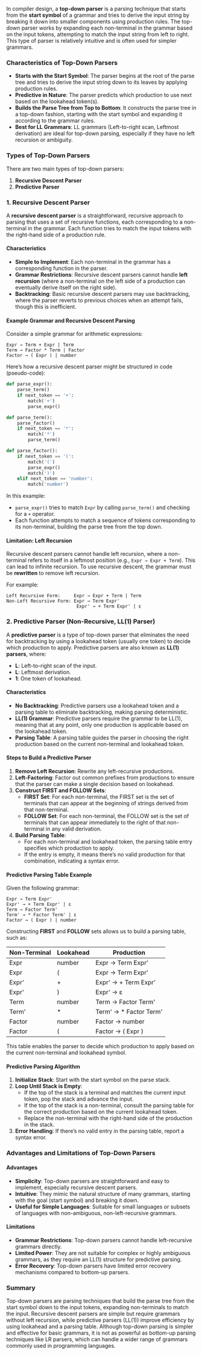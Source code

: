 In compiler design, a **top-down parser** is a parsing technique that starts from the **start symbol** of a grammar and tries to derive the input string by breaking it down into smaller components using production rules. The top-down parser works by expanding each non-terminal in the grammar based on the input tokens, attempting to match the input string from left to right. This type of parser is relatively intuitive and is often used for simpler grammars.

### Characteristics of Top-Down Parsers

- **Starts with the Start Symbol**: The parser begins at the root of the parse tree and tries to derive the input string down to its leaves by applying production rules.
- **Predictive in Nature**: The parser predicts which production to use next based on the lookahead token(s).
- **Builds the Parse Tree from Top to Bottom**: It constructs the parse tree in a top-down fashion, starting with the start symbol and expanding it according to the grammar rules.
- **Best for LL Grammars**: LL grammars (Left-to-right scan, Leftmost derivation) are ideal for top-down parsing, especially if they have no left recursion or ambiguity.

### Types of Top-Down Parsers

There are two main types of top-down parsers:

1. **Recursive Descent Parser**
2. **Predictive Parser**

### 1. Recursive Descent Parser

A **recursive descent parser** is a straightforward, recursive approach to parsing that uses a set of recursive functions, each corresponding to a non-terminal in the grammar. Each function tries to match the input tokens with the right-hand side of a production rule.

#### Characteristics

- **Simple to Implement**: Each non-terminal in the grammar has a corresponding function in the parser.
- **Grammar Restrictions**: Recursive descent parsers cannot handle **left recursion** (where a non-terminal on the left side of a production can eventually derive itself on the right side).
- **Backtracking**: Basic recursive descent parsers may use backtracking, where the parser reverts to previous choices when an attempt fails, though this is inefficient.

#### Example Grammar and Recursive Descent Parsing

Consider a simple grammar for arithmetic expressions:

```
Expr → Term + Expr | Term
Term → Factor * Term | Factor
Factor → ( Expr ) | number
```

Here’s how a recursive descent parser might be structured in code (pseudo-code):

```python
def parse_expr():
    parse_term()
    if next_token == '+':
        match('+')
        parse_expr()

def parse_term():
    parse_factor()
    if next_token == '*':
        match('*')
        parse_term()

def parse_factor():
    if next_token == '(':
        match('(')
        parse_expr()
        match(')')
    elif next_token == 'number':
        match('number')
```

In this example:
- `parse_expr()` tries to match `Expr` by calling `parse_term()` and checking for a `+` operator.
- Each function attempts to match a sequence of tokens corresponding to its non-terminal, building the parse tree from the top down.
  
#### Limitation: Left Recursion

Recursive descent parsers cannot handle left recursion, where a non-terminal refers to itself in a leftmost position (e.g., `Expr → Expr + Term`). This can lead to infinite recursion. To use recursive descent, the grammar must be **rewritten** to remove left recursion.

For example:
   ```
   Left Recursive Form:     Expr → Expr + Term | Term
   Non-Left Recursive Form: Expr → Term Expr'
                             Expr' → + Term Expr' | ε
   ```

### 2. Predictive Parser (Non-Recursive, LL(1) Parser)

A **predictive parser** is a type of top-down parser that eliminates the need for backtracking by using a lookahead token (usually one token) to decide which production to apply. Predictive parsers are also known as **LL(1) parsers**, where:
   - **L**: Left-to-right scan of the input.
   - **L**: Leftmost derivation.
   - **1**: One token of lookahead.

#### Characteristics

- **No Backtracking**: Predictive parsers use a lookahead token and a parsing table to eliminate backtracking, making parsing deterministic.
- **LL(1) Grammar**: Predictive parsers require the grammar to be LL(1), meaning that at any point, only one production is applicable based on the lookahead token.
- **Parsing Table**: A parsing table guides the parser in choosing the right production based on the current non-terminal and lookahead token.

#### Steps to Build a Predictive Parser

1. **Remove Left Recursion**: Rewrite any left-recursive productions.
2. **Left-Factoring**: Factor out common prefixes from productions to ensure that the parser can make a single decision based on lookahead.
3. **Construct FIRST and FOLLOW Sets**:
   - **FIRST Set**: For each non-terminal, the FIRST set is the set of terminals that can appear at the beginning of strings derived from that non-terminal.
   - **FOLLOW Set**: For each non-terminal, the FOLLOW set is the set of terminals that can appear immediately to the right of that non-terminal in any valid derivation.
4. **Build Parsing Table**:
   - For each non-terminal and lookahead token, the parsing table entry specifies which production to apply.
   - If the entry is empty, it means there’s no valid production for that combination, indicating a syntax error.

#### Predictive Parsing Table Example

Given the following grammar:
```
Expr → Term Expr'
Expr' → + Term Expr' | ε
Term → Factor Term'
Term' → * Factor Term' | ε
Factor → ( Expr ) | number
```

Constructing **FIRST** and **FOLLOW** sets allows us to build a parsing table, such as:

| Non-Terminal | Lookahead | Production         |
|--------------|-----------|--------------------|
| Expr         | number    | Expr → Term Expr'  |
| Expr         | (         | Expr → Term Expr'  |
| Expr'        | +         | Expr' → + Term Expr' |
| Expr'        | )         | Expr' → ε          |
| Term         | number    | Term → Factor Term'|
| Term'        | *         | Term' → * Factor Term' |
| Factor       | number    | Factor → number    |
| Factor       | (         | Factor → ( Expr )  |

This table enables the parser to decide which production to apply based on the current non-terminal and lookahead symbol.

#### Predictive Parsing Algorithm

1. **Initialize Stack**: Start with the start symbol on the parse stack.
2. **Loop Until Stack is Empty**:
   - If the top of the stack is a terminal and matches the current input token, pop the stack and advance the input.
   - If the top of the stack is a non-terminal, consult the parsing table for the correct production based on the current lookahead token.
   - Replace the non-terminal with the right-hand side of the production in the stack.
3. **Error Handling**: If there’s no valid entry in the parsing table, report a syntax error.

### Advantages and Limitations of Top-Down Parsers

#### Advantages
- **Simplicity**: Top-down parsers are straightforward and easy to implement, especially recursive descent parsers.
- **Intuitive**: They mimic the natural structure of many grammars, starting with the goal (start symbol) and breaking it down.
- **Useful for Simple Languages**: Suitable for small languages or subsets of languages with non-ambiguous, non-left-recursive grammars.

#### Limitations
- **Grammar Restrictions**: Top-down parsers cannot handle left-recursive grammars directly.
- **Limited Power**: They are not suitable for complex or highly ambiguous grammars, as they require an LL(1) structure for predictive parsing.
- **Error Recovery**: Top-down parsers have limited error recovery mechanisms compared to bottom-up parsers.

### Summary

Top-down parsers are parsing techniques that build the parse tree from the start symbol down to the input tokens, expanding non-terminals to match the input. Recursive descent parsers are simple but require grammars without left recursion, while predictive parsers (LL(1)) improve efficiency by using lookahead and a parsing table. Although top-down parsing is simpler and effective for basic grammars, it is not as powerful as bottom-up parsing techniques like LR parsers, which can handle a wider range of grammars commonly used in programming languages.
